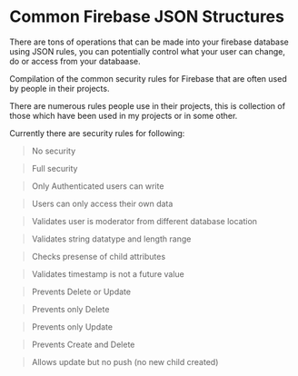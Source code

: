 # Common Firebase JSON Structures

There are tons of operations that can be made into your firebase database using JSON rules, you can potentially control what your user can change, do or access from your databaase.

Compilation of the common security rules for Firebase that are often used by people in their projects.

There are numerous rules people use in their projects, this is collection of those which have been used in my projects or in some other.

Currently there are security rules for following:

>No security

>Full security

>Only Authenticated users can write

>Users can only access their own data

>Validates user is moderator from different database location

>Validates string datatype and length range

>Checks presense of child attributes

>Validates timestamp is not a future value

>Prevents Delete or Update

>Prevents only Delete

>Prevents only Update

>Prevents Create and Delete

>Allows update but no push (no new child created)
